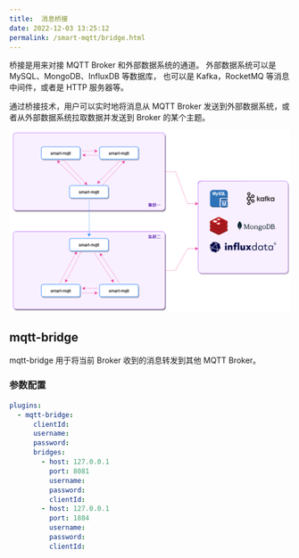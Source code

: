 ```yaml
---
title:  消息桥接
date: 2022-12-03 13:25:12
permalink: /smart-mqtt/bridge.html
---
```


桥接是用来对接 MQTT Broker 和外部数据系统的通道。
外部数据系统可以是 MySQL、MongoDB、InfluxDB 等数据库， 也可以是 Kafka，RocketMQ 等消息中间件，或者是 HTTP 服务器等。

通过桥接技术，用户可以实时地将消息从 MQTT Broker 发送到外部数据系统，或者从外部数据系统拉取数据并发送到 Broker 的某个主题。

![](./img/bridge.png)

## mqtt-bridge
mqtt-bridge 用于将当前 Broker 收到的消息转发到其他 MQTT Broker。
### 参数配置

```yaml
plugins:
  - mqtt-bridge:
      clientId: 
      username:
      password:
      bridges:
        - host: 127.0.0.1
          port: 8081
          username:
          password:
          clientId:
        - host: 127.0.0.1
          port: 1884
          username:
          password:
          clientId:
```